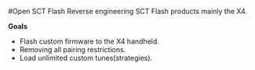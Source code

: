 #Open SCT Flash
Reverse engineering SCT Flash products mainly the X4.

**Goals**
* Flash custom firmware to the X4 handheld.
* Removing all pairing restrictions.
* Load unlimited custom tunes(strategies).